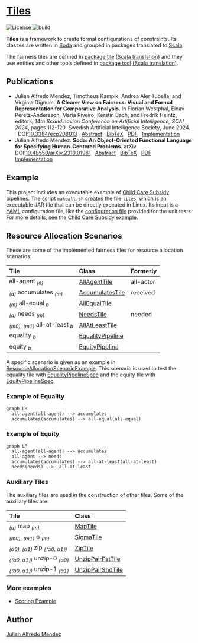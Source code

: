 <head>
  <script src="https://cdnjs.cloudflare.com/ajax/libs/mermaid/9.4.3/mermaid.min.js"> </script>
</head>


# [Tiles](https://julianmendez.github.io/tiles/)

[![License](https://img.shields.io/badge/License-Apache%202.0-blue.svg)][license]
[![build](https://github.com/julianmendez/tiles/workflows/Scala%20CI/badge.svg)][build-status]

**Tiles** is a framework to create formal configurations of constraints. Its classes are
written in [Soda][soda] and grouped in packages translated to
[Scala][scala].

The fairness tiles are defined in [package tile][package-tile]
[(Scala translation)][package-tile-scala] and they use entities and other tools defined in
[package tool][package-tool] [(Scala translation)][package-tool-scala].


## Publications

* <a id="MeKaAlDi2024"></a>
  Julian Alfredo Mendez, Timotheus Kampik, Andrea Aler Tubella, and Virginia Dignum. **A Clearer View on Fairness:
  Visual and Formal Representation for Comparative Analysis**. In Florian Westphal, Einav Peretz-Andersson, Maria
  Riveiro, Kerstin Bach, and Fredrik Heintz, editors, *14th Scandinavian Conference on Artificial Intelligence, SCAI
  2024*, pages 112-120. Swedish Artificial Intelligence Society, June 2024.
  &nbsp; DOI:[10.3384/ecp208013][tiles-doi]
  &nbsp; [Abstract][tiles-abstract]
  &nbsp; [BibTeX][tiles-bibtex]
  &nbsp; [PDF][tiles-pdf]
  &nbsp; [Implementation][tiles-impl]
* <a id="Me2023"></a>
  Julian Alfredo Mendez.
  **Soda: An Object-Oriented Functional Language for Specifying Human-Centered Problems**.
  arXiv
  &nbsp; DOI:[10.48550/arXiv.2310.01961][soda-doi]
  &nbsp; [Abstract][soda-abstract]
  &nbsp; [BibTeX][soda-bibtex]
  &nbsp; [PDF][soda-pdf]
  &nbsp; [Implementation][soda-impl]


## Example

This project includes an executable example of [Child Care Subsidy][ccs-example] pipelines.
The script `makeall.sh` creates the file `tiles`, which is an executable JAR file that can be
directly executed in Linux. Its input is a [YAML][yaml] configuration file, like the
[configuration file][test-yaml-conf] provided for the unit tests. For more details, see the
[Child Care Subsidy example][ccs-example].


## Resource Allocation Scenarios

These are some of the implemented fairness tiles for resource allocation scenarios:

| Tile                                                | Class                                | Formerly  |
|:----------------------------------------------------|:-------------------------------------|:----------|
| all-agent <sub>*(a)*</sub>                          | [AllAgentTile][AllAgentTile]         | all-actor |
| <sub>*(a)*</sub> accumulates <sub>*(m)*</sub>       | [AccumulatesTile][AccumulatesTile]   | received  |
| <sub>*(m)*</sub> all-equal <sub>*b*</sub>           | [AllEqualTile][AllEqualTile]         |           |
| <sub>*(a)*</sub> needs <sub>*(m)*</sub>             | [NeedsTile][NeedsTile]               | needed    |
| <sub>*(m0), (m1)*</sub> all-at-least <sub>*b*</sub> | [AllAtLeastTile][AllAtLeastTile]     |           |
| equality <sub>*b*</sub>                             | [EqualityPipeline][EqualityPipeline] |           |
| equity <sub>*b*</sub>                               | [EquityPipeline][EquityPipeline]     |           |

A specific scenario is given as an example
in [ResourceAllocationScenarioExample][ResourceAllocationScenarioExample].
This scenario is used to test the equality tile
with [EqualityPipelineSpec][EqualityPipelineSpec]
and the equity tile
with [EquityPipelineSpec][EquityPipelineSpec].


### Example of Equality

```mermaid
graph LR
  all-agent(all-agent) --> accumulates
  accumulates(accumulates) --> all-equal(all-equal)
```


### Example of Equity

```mermaid
graph LR
  all-agent(all-agent) --> accumulates
  all-agent --> needs
  accumulates(accumulates) --> all-at-least(all-at-least)
  needs(needs) -->  all-at-least
```


### Auxiliary Tiles

The auxiliary tiles are used in the construction of other tiles. Some of the auxiliary tiles
are:

| Tile                                                                        | Class                                |
|:----------------------------------------------------------------------------|:-------------------------------------|
| <sub>*(a)*</sub> map <sub>*(m)*</sub>                                       | [MapTile][MapTile]                   |
| <sub>*(m0), (m1)*</sub> &sigma; <sub>*(m)*</sub>                            | [SigmaTile][SigmaTile]               |
| <sub>*(&alpha;0), (&alpha;1)*</sub> zip <sub>*(⟨&alpha;0, &alpha;1⟩)*</sub> | [ZipTile][ZipTile]                   |
| <sub>*(⟨&alpha;0, &alpha;1⟩)*</sub> unzip-0 <sub>*(&alpha;0)*</sub>         | [UnzipPairFstTile][UnzipPairFstTile] |
| <sub>*(⟨&alpha;0, &alpha;1⟩)*</sub> unzip-1 <sub>*(&alpha;1)*</sub>         | [UnzipPairSndTile][UnzipPairSndTile] |


### More examples

* [Scoring Example][scoring-example]


## Author

[Julian Alfredo Mendez][author]

[tiles-doi]: https://doi.org/10.3384/ecp208013

[tiles-abstract]: https://ecp.ep.liu.se/index.php/sais/article/view/1005

[tiles-bibtex]: https://julianmendez.github.io/tiles/bibtex-2024.html

[tiles-pdf]: https://ecp.ep.liu.se/index.php/sais/article/view/1005/913

[tiles-impl]: https://github.com/julianmendez/tiles

[soda-doi]: https://doi.org/10.48550/arXiv.2310.01961

[soda-abstract]: https://arxiv.org/abs/2310.01961

[soda-bibtex]: https://julianmendez.github.io/soda/bibtex-2023.html

[soda-pdf]: https://arxiv.org/pdf/2310.01961

[soda-impl]: https://github.com/julianmendez/soda

[author]: https://julianmendez.github.io

[license]: https://www.apache.org/licenses/LICENSE-2.0.txt

[build-status]: https://github.com/julianmendez/tiles/actions

[release-notes]: https://julianmendez.github.io/tiles/RELEASE-NOTES.html

[soda]: https://github.com/julianmendez/soda

[scala]: https://scala-lang.org

[yaml]: https://yaml.org

[package-tile]: https://github.com/julianmendez/tiles/tree/master/core/src/main/scala/soda/tiles/fairness/tile

[package-tile-scala]: https://github.com/julianmendez/tiles/blob/master/core/src/main/scala/soda/tiles/fairness/tile/Package.scala

[package-tool]: https://github.com/julianmendez/tiles/tree/master/core/src/main/scala/soda/tiles/fairness/tool

[package-tool-scala]: https://github.com/julianmendez/tiles/blob/master/core/src/main/scala/soda/tiles/fairness/tool/Package.scala

[AllAgentTile]: https://github.com/julianmendez/tiles/blob/master/core/src/main/scala/soda/tiles/fairness/tile/constant/AllAgentTile.soda

[AccumulatesTile]: https://github.com/julianmendez/tiles/blob/master/core/src/main/scala/soda/tiles/fairness/tile/composite/AccumulatesTile.soda

[AllEqualTile]: https://github.com/julianmendez/tiles/blob/master/core/src/main/scala/soda/tiles/fairness/tile/composite/AllEqualTile.soda

[NeedsTile]: https://github.com/julianmendez/tiles/blob/master/core/src/main/scala/soda/tiles/fairness/tile/derived/map/NeedsTile.soda

[AllAtLeastTile]: https://github.com/julianmendez/tiles/blob/master/core/src/main/scala/soda/tiles/fairness/tile/composite/AllAtLeastTile.soda

[EqualityPipeline]: https://github.com/julianmendez/tiles/blob/master/examples/src/main/scala/soda/tiles/fairness/example/pipeline/equality/EqualityPipeline.soda

[EquityPipeline]: https://github.com/julianmendez/tiles/blob/master/examples/src/main/scala/soda/tiles/fairness/example/pipeline/equity/EquityPipeline.soda

[MapTile]: https://github.com/julianmendez/tiles/blob/master/core/src/main/scala/soda/tiles/fairness/tile/primitive/MapTile.soda

[SigmaTile]: https://github.com/julianmendez/tiles/blob/master/core/src/main/scala/soda/tiles/fairness/tile/derived/map/SigmaTile.soda

[ZipTile]: https://github.com/julianmendez/tiles/blob/master/core/src/main/scala/soda/tiles/fairness/tile/primitive/ZipTile.soda

[UnzipPairFstTile]: https://github.com/julianmendez/tiles/blob/master/core/src/main/scala/soda/tiles/fairness/tile/derived/map/UnzipPairFstTile.soda

[UnzipPairSndTile]: https://github.com/julianmendez/tiles/blob/master/core/src/main/scala/soda/tiles/fairness/tile/derived/map/UnzipPairSndTile.soda

[ResourceAllocationScenarioExample]: https://github.com/julianmendez/tiles/blob/master/examples/src/test/scala/soda/tiles/fairness/example/pipeline/equity/ResourceAllocationScenarioExample.soda

[EqualityPipelineSpec]: https://github.com/julianmendez/tiles/blob/master/examples/src/test/scala/soda/tiles/fairness/example/pipeline/equality/EqualityPipelineSpec.soda

[EquityPipelineSpec]: https://github.com/julianmendez/tiles/blob/master/examples/src/test/scala/soda/tiles/fairness/example/pipeline/equity/EquityPipelineSpec.soda

[ccs-example]: https://julianmendez.github.io/tiles/example/child_care_subsidy/ccs_example.html

[test-yaml-conf]: https://github.com/julianmendez/tiles/blob/master/examples/src/test/resources/example/example0.yaml

[scoring-example]: https://julianmendez.github.io/tiles/example/scoring/scoring_example.html

<script>
  window.mermaid.init(undefined, document.querySelectorAll('.language-mermaid'));
</script>


